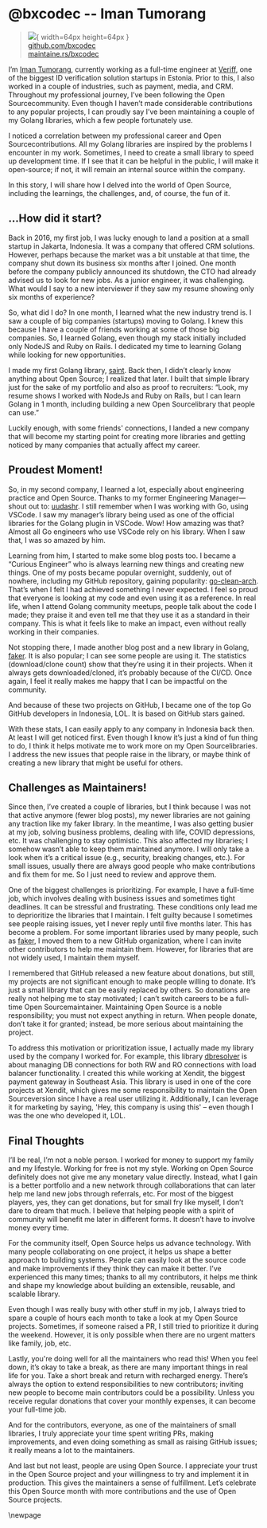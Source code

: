 # @bxcodec -- Iman Tumorang

> ![](https://github.com/bxcodec.png){ width=64px height=64px }  
> [github.com/bxcodec](https://github.com/bxcodec)  
> [maintaine.rs/bxcodec](https://maintaine.rs/bxcodec)

I’m [Iman Tumorang](https://imantumorang.com/), currently working as a full-time engineer at [Veriff](https://veriff.com), one of the biggest ID verification solution startups in Estonia. Prior to this, I also worked in a couple of industries, such as payment, media, and CRM. Throughout my professional journey, I’ve been following the Open Sourcecommunity. Even though I haven’t made considerable contributions to any popular projects, I can proudly say I’ve been maintaining a couple of my Golang libraries, which a few people fortunately use.

I noticed a correlation between my professional career and Open Sourcecontributions. All my Golang libraries are inspired by the problems I encounter in my work. Sometimes, I need to create a small library to speed up development time. If I see that it can be helpful in the public, I will make it open-source; if not, it will remain an internal source within the company.

In this story, I will share how I delved into the world of Open Source, including the learnings, the challenges, and, of course, the fun of it.

## **...How did it start?**

Back in 2016, my first job, I was lucky enough to land a position at a small startup in Jakarta, Indonesia. It was a company that offered CRM solutions. However, perhaps because the market was a bit unstable at that time, the company shut down its business six months after I joined. One month before the company publicly announced its shutdown, the CTO had already advised us to look for new jobs. As a junior engineer, it was challenging. What would I say to a new interviewer if they saw my resume showing only six months of experience?

So, what did I do? In one month, I learned what the new industry trend is. I saw a couple of big companies (startups) moving to Golang. I knew this because I have a couple of friends working at some of those big companies. So, I learned Golang, even though my stack initially included only NodeJS and Ruby on Rails. I dedicated my time to learning Golang while looking for new opportunities.

I made my first Golang library, [saint](https://github.com/bxcodec/saint). Back then, I didn’t clearly know anything about Open Source; I realized that later. I built that simple library just for the sake of my portfolio and also as proof to recruiters: “Look, my resume shows I worked with NodeJs and Ruby on Rails, but I can learn Golang in 1 month, including building a new Open Sourcelibrary that people can use.”

Luckily enough, with some friends' connections, I landed a new company that will become my starting point for creating more libraries and getting noticed by many companies that actually affect my career.

## **Proudest Moment\!**

So, in my second company, I learned a lot, especially about engineering practice and Open Source. Thanks to my former Engineering Manager—shout out to: [uudashr](https://github.com/uudashr). I still remember when I was working with Go, using VSCode. I saw my manager’s library being used as one of the official libraries for the Golang plugin in VSCode. Wow\! How amazing was that? Almost all Go engineers who use VSCode rely on his library. When I saw that, I was so amazed by him.

Learning from him, I started to make some blog posts too. I became a “Curious Engineer” who is always learning new things and creating new things. One of my posts became popular overnight, suddenly, out of nowhere, including my GitHub repository, gaining popularity: [go-clean-arch](https://github.com/bxcodec/go-clean-arch). That’s when I felt I had achieved something I never expected. I feel so proud that everyone is looking at my code and even using it as a reference. In real life, when I attend Golang community meetups, people talk about the code I made; they praise it and even tell me that they use it as a standard in their company. This is what it feels like to make an impact, even without really working in their companies.

Not stopping there, I made another blog post and a new library in Golang, [faker](https://github.com/bxcodec/faker). It is also popular; I can see some people are using it. The statistics (download/clone count) show that they’re using it in their projects. When it always gets downloaded/cloned, it’s probably because of the CI/CD. Once again, I feel it really makes me happy that I can be impactful on the community.

And because of these two projects on GitHub, I became one of the top Go GitHub developers in Indonesia, LOL. It is based on GitHub stars gained.

With these stats, I can easily apply to any company in Indonesia back then. At least I will get noticed first. Even though I know it’s just a kind of fun thing to do, I think it helps motivate me to work more on my Open Sourcelibraries. I address the new issues that people raise in the library, or maybe think of creating a new library that might be useful for others.

## **Challenges as Maintainers\!**

Since then, I’ve created a couple of libraries, but I think because I was not that active anymore (fewer blog posts), my newer libraries are not gaining any traction like my faker library. In the meantime, I was also getting busier at my job, solving business problems, dealing with life, COVID depressions, etc. It was challenging to stay optimistic. This also affected my libraries; I somehow wasn’t able to keep them maintained anymore. I will only take a look when it’s a critical issue (e.g., security, breaking changes, etc.). For small issues, usually there are always good people who make contributions and fix them for me. So I just need to review and approve them.

One of the biggest challenges is prioritizing. For example, I have a full-time job, which involves dealing with business issues and sometimes tight deadlines. It can be stressful and frustrating. These conditions only lead me to deprioritize the libraries that I maintain. I felt guilty because I sometimes see people raising issues, yet I never reply until five months later. This has become a problem. For some important libraries used by many people, such as [faker](https://github.com/bxcodec/faker), I moved them to a new GitHub organization, where I can invite other contributors to help me maintain them. However, for libraries that are not widely used, I maintain them myself.

I remembered that GitHub released a new feature about donations, but still, my projects are not significant enough to make people willing to donate. It’s just a small library that can be easily replaced by others. So donations are really not helping me to stay motivated; I can’t switch careers to be a full-time Open Sourcemaintainer. Maintaining Open Source is a noble responsibility; you must not expect anything in return. When people donate, don’t take it for granted; instead, be more serious about maintaining the project.

To address this motivation or prioritization issue, I actually made my library used by the company I worked for. For example, this library [dbresolver](https://github.com/bxcodec/dbresolver) is about managing DB connections for both RW and RO connections with load balancer functionality. I created this while working at Xendit, the biggest payment gateway in Southeast Asia. This library is used in one of the core projects at Xendit, which gives me some responsibility to maintain the Open Sourceversion since I have a real user utilizing it. Additionally, I can leverage it for marketing by saying, 'Hey, this company is using this' – even though I was the one who developed it, LOL.

## **Final Thoughts**

I’ll be real, I’m not a noble person. I worked for money to support my family and my lifestyle. Working for free is not my style. Working on Open Source definitely does not give me any monetary value directly. Instead, what I gain is a better portfolio and a new network through collaborations that can later help me land new jobs through referrals, etc. For most of the biggest players, yes, they can get donations, but for small fry like myself, I don’t dare to dream that much. I believe that helping people with a spirit of community will benefit me later in different forms. It doesn’t have to involve money every time.

For the community itself, Open Source helps us advance technology. With many people collaborating on one project, it helps us shape a better approach to building systems. People can easily look at the source code and make improvements if they think they can make it better. I’ve experienced this many times; thanks to all my contributors, it helps me think and shape my knowledge about building an extensible, reusable, and scalable library.

Even though I was really busy with other stuff in my job, I always tried to spare a couple of hours each month to take a look at my Open Source projects. Sometimes, if someone raised a PR, I still tried to prioritize it during the weekend. However, it is only possible when there are no urgent matters like family, job, etc.

Lastly, you're doing well for all the maintainers who read this\! When you feel down, it’s okay to take a break, as there are many important things in real life for you. Take a short break and return with recharged energy. There’s always the option to extend responsibilities to new contributors; inviting new people to become main contributors could be a possibility. Unless you receive regular donations that cover your monthly expenses, it can become your full-time job.

And for the contributors, everyone, as one of the maintainers of small libraries, I truly appreciate your time spent writing PRs, making improvements, and even doing something as small as raising GitHub issues; it really means a lot to the maintainers.

And last but not least, people are using Open Source. I appreciate your trust in the Open Source project and your willingness to try and implement it in production. This gives the maintainers a sense of fulfillment. Let’s celebrate this Open Source month with more contributions and the use of Open Source projects.

\newpage
